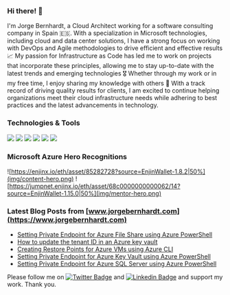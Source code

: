 ### Hi there! 👋
I'm Jorge Bernhardt, a Cloud Architect working for a software consulting company in Spain 🇪🇸. With a specialization in Microsoft technologies, including cloud and data center solutions, I have a strong focus on working with DevOps and Agile methodologies to drive efficient and effective results 📈
My passion for Infrastructure as Code has led me to work on projects that incorporate these principles, allowing me to stay up-to-date with the latest trends and emerging technologies 🎖 Whether through my work or in my free time, I enjoy sharing my knowledge with others 📢
With a track record of driving quality results for clients, I am excited to continue helping organizations meet their cloud infrastructure needs while adhering to best practices and the latest advancements in technology.
### Technologies & Tools

![](https://img.shields.io/badge/Microsoft-Azure-informational?style=flat&logo=<LOGO_NAME>&logoColor=white&color=2EF3BA) ![](https://img.shields.io/badge/Microsoft-365-informational?style=flat&logo=<LOGO_NAME>&logoColor=white&color=2EF3BA) ![](https://img.shields.io/badge/Microsoft-WindowsServer-informational?style=flat&logo=<LOGO_NAME>&logoColor=white&color=2EF3BA) ![](https://img.shields.io/badge/Microsoft-PowerShell-informational?style=flat&logo=<LOGO_NAME>&logoColor=white&color=2EF3BA) ![](https://img.shields.io/badge/Hashicorp-Terraform-informational?style=flat&logo=<LOGO_NAME>&logoColor=white&color=2EF3BA) ![](https://img.shields.io/badge/RedHat-Ansible-informational?style=flat&logo=<LOGO_NAME>&logoColor=white&color=2EF3BA) 

### Microsoft Azure Hero Recognitions
![https://enjinx.io/eth/asset/85282728?source=EnjinWallet-1.8.2|50%](img/content-hero.png) ![https://jumpnet.enjinx.io/eth/asset/68c0000000000062/14?source=EnjinWallet-1.15.0|50%](img/mentor-hero.png)

### Latest Blog Posts from [www.jorgebernhardt.com](https://www.jorgebernhardt.com)
<!-- BLOG-POST-LIST:START -->
- [Setting Private Endpoint for Azure File Share using Azure PowerShell](https://www.jorgebernhardt.com/private-endpoint-azure-file-share-powershell/)
- [How to update the tenant ID in an Azure key vault](https://www.jorgebernhardt.com/update-tenant-id-key-vault/)
- [Creating Restore Points for Azure VMs using Azure CLI](https://www.jorgebernhardt.com/vm-restore-points-cli/)
- [Setting Private Endpoint for Azure Key Vault using Azure PowerShell](https://www.jorgebernhardt.com/private-endpoint-azure-key-vault-powershell/)
- [Setting Private Endpoint for Azure SQL Server using Azure PowerShell](https://www.jorgebernhardt.com/private-endpoints-sql-server-powershell/)
<!-- BLOG-POST-LIST:END -->
<!-- Actual text -->

Please follow me on [![Twitter Badge](https://img.shields.io/badge/-@jorgebernhardt-1ca0f1?style=flat&labelColor=1ca0f1&logo=twitter&logoColor=white&link=https://twitter.com/jorgebernhardt)](https://twitter.com/jorgebernhardt) and [![Linkedin Badge](https://img.shields.io/badge/-jorgebernhardt-blue?style=flat&logo=Linkedin&logoColor=white&link=https://www.linkedin.com/in/jorgebernhardt/)](https://www.linkedin.com/in/jorgebernhardt/) and support my work. Thank you.

